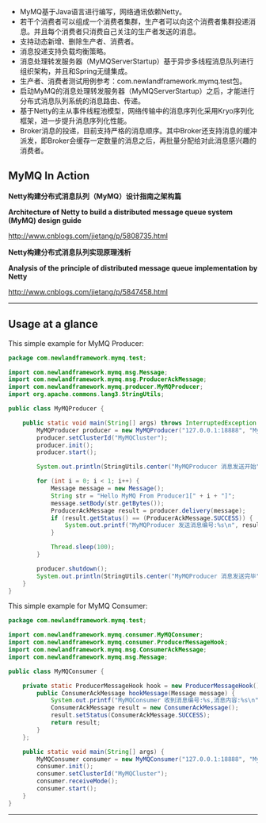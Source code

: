 
* MyMQ基于Java语言进行编写，网络通讯依赖Netty。
* 若干个消费者可以组成一个消费者集群，生产者可以向这个消费者集群投递消息。并且每个消费者只消费自己关注的生产者发送的消息。
* 支持动态新增、删除生产者、消费者。
* 消息投递支持负载均衡策略。
* 消息处理转发服务器（MyMQServerStartup）基于异步多线程消息队列进行组织架构，并且和Spring无缝集成。
* 生产者、消费者测试用例参考：com.newlandframework.mymq.test包。
* 启动MyMQ的消息处理转发服务器（MyMQServerStartup）之后，才能进行分布式消息队列系统的消息路由、传递。
* 基于Netty的主从事件线程池模型，网络传输中的消息序列化采用Kryo序列化框架，进一步提升消息序列化性能。
* Broker消息的投递，目前支持严格的消息顺序。其中Broker还支持消息的缓冲派发，即Broker会缓存一定数量的消息之后，再批量分配给对此消息感兴趣的消费者。

## MyMQ In Action
**Netty构建分布式消息队列（MyMQ）设计指南之架构篇**

**Architecture of Netty to build a distributed message queue system (MyMQ) design guide**

http://www.cnblogs.com/jietang/p/5808735.html

**Netty构建分布式消息队列实现原理浅析**

**Analysis of the principle of distributed message queue implementation by Netty**

http://www.cnblogs.com/jietang/p/5847458.html

----------
## Usage at a glance
This simple example for MyMQ Producer:
~~~~~~~~~~java
package com.newlandframework.mymq.test;

import com.newlandframework.mymq.msg.Message;
import com.newlandframework.mymq.msg.ProducerAckMessage;
import com.newlandframework.mymq.producer.MyMQProducer;
import org.apache.commons.lang3.StringUtils;

public class MyMQProducer {

    public static void main(String[] args) throws InterruptedException {
        MyMQProducer producer = new MyMQProducer("127.0.0.1:18888", "MyMQ-Topic-1");
        producer.setClusterId("MyMQCluster");
        producer.init();
        producer.start();

        System.out.println(StringUtils.center("MyMQProducer 消息发送开始", 50, "*"));

        for (int i = 0; i < 1; i++) {
            Message message = new Message();
            String str = "Hello MyMQ From Producer1[" + i + "]";
            message.setBody(str.getBytes());
            ProducerAckMessage result = producer.delivery(message);
            if (result.getStatus() == (ProducerAckMessage.SUCCESS)) {
                System.out.printf("MyMQProducer 发送消息编号:%s\n", result.getMsgId());
            }

            Thread.sleep(100);
        }

        producer.shutdown();
        System.out.println(StringUtils.center("MyMQProducer 消息发送完毕", 50, "*"));
    }
}
~~~~~~~~~~
This simple example for MyMQ Consumer:
~~~~~~~~~~java
package com.newlandframework.mymq.test;

import com.newlandframework.mymq.consumer.MyMQConsumer;
import com.newlandframework.mymq.consumer.ProducerMessageHook;
import com.newlandframework.mymq.msg.ConsumerAckMessage;
import com.newlandframework.mymq.msg.Message;

public class MyMQConsumer {

    private static ProducerMessageHook hook = new ProducerMessageHook() {
        public ConsumerAckMessage hookMessage(Message message) {
            System.out.printf("MyMQConsumer 收到消息编号:%s,消息内容:%s\n", message.getMsgId(), new String(message.getBody()));
            ConsumerAckMessage result = new ConsumerAckMessage();
            result.setStatus(ConsumerAckMessage.SUCCESS);
            return result;
        }
    };

    public static void main(String[] args) {
        MyMQConsumer consumer = new MyMQConsumer("127.0.0.1:18888", "MyMQ-Topic-1", hook);
        consumer.init();
        consumer.setClusterId("MyMQCluster");
        consumer.receiveMode();
        consumer.start();
    }
}
~~~~~~~~~~
----------
